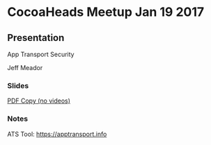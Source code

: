 # CocoaHeads Meetup Jan 19 2017

## Presentation
App Transport Security

Jeff Meador

### Slides
[PDF Copy (no videos)](ATS-Presentation.pdf)

### Notes
ATS Tool: <https://apptransport.info>
